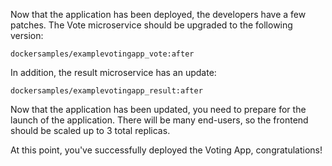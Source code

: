 Now that the application has been deployed, the developers have a few patches. The Vote microservice should be upgraded to the following version:

`dockersamples/examplevotingapp_vote:after`

In addition, the result microservice has an update:

`dockersamples/examplevotingapp_result:after`

Now that the application has been updated, you need to prepare for the launch of the application. There will be many end-users, so the frontend should be scaled up to 3 total replicas.

At this point, you've successfully deployed the Voting App, congratulations!